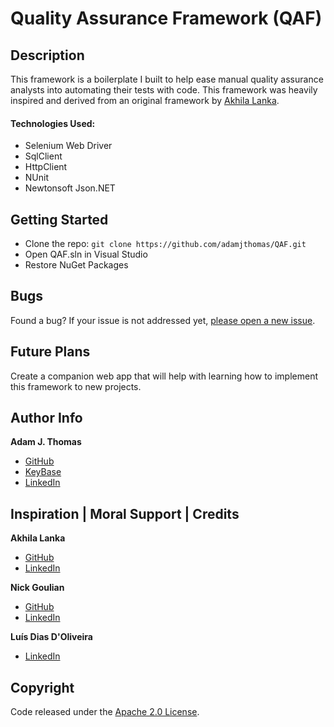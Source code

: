 # Quality Assurance Framework (QAF)

## Description
This framework is a boilerplate I built to help ease manual quality assurance analysts into automating their tests with code. This framework was heavily inspired and derived from an original framework by [Akhila Lanka](https://www.linkedin.com/in/akhila-lanka-b814099a/).

#### Technologies Used:
- Selenium Web Driver
- SqlClient
- HttpClient
- NUnit
- Newtonsoft Json.NET

## Getting Started
- Clone the repo: `git clone https://github.com/adamjthomas/QAF.git`
- Open QAF.sln in Visual Studio
- Restore NuGet Packages

## Bugs
Found a bug? If your issue is not addressed yet, [please open a new issue](https://github.com/adamjthomas/QAF/issues/new).

## Future Plans
Create a companion web app that will help with learning how to implement this framework to new projects.

## Author Info
**Adam J. Thomas**
- [GitHub](https://github.com/adamjthomas)
- [KeyBase](https://keybase.io/adamjthomas)
- [LinkedIn](https://linkedin.com/in/adamjthomas)

## Inspiration | Moral Support | Credits 
**Akhila Lanka**
- [GitHub](https://github.com/Akhilanjana)
- [LinkedIn](https://www.linkedin.com/in/akhila-lanka-b814099a/)

**Nick Goulian**
- [GitHub](https://www.github.com/dgoulian)
- [LinkedIn](https://www.linkedin.com/in/nick-goulian/)

**Luís Dias D'Oliveira**
- [LinkedIn](https://www.linkedin.com/in/luisdiasdeoliveira/)

## Copyright
Code released under the [Apache 2.0 License](https://github.com/adamjthomas/QAF/LICENSE.md).

